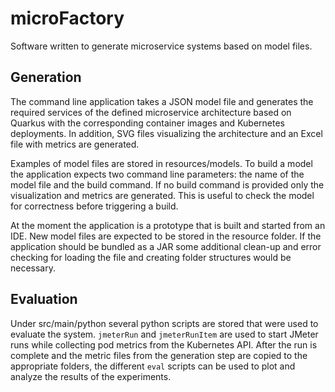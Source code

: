 # microFactory

Software written to generate microservice systems based on model files.

## Generation

The command line application takes a JSON model file and generates the required services of the defined microservice architecture based on Quarkus with the corresponding container images and Kubernetes deployments. In addition, SVG files visualizing the architecture and an Excel file with metrics are generated.

Examples of model files are stored in resources/models. To build a model the application expects two command line parameters: the name of the model file and the build command. If no build command is provided only the visualization and metrics are generated. This is useful to check the model for correctness before triggering a build.

At the moment the application is a prototype that is built and started from an IDE. New model files are expected to be stored in the resource folder. If the application should be bundled as a JAR some additional clean-up and error checking for loading the file and creating folder structures would be necessary.

## Evaluation

Under src/main/python several python scripts are stored that were used to evaluate the system. ```jmeterRun``` and ```jmeterRunItem``` are used to start JMeter runs while collecting pod metrics from the Kubernetes API. After the run is complete and the metric files from the generation step are copied to the appropriate folders, the different ```eval``` scripts can be used to plot and analyze the results of the experiments.
